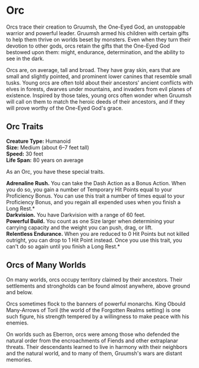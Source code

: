 # Orc

Orcs trace their creation to Gruumsh, the One-Eyed God, an unstoppable warrior and powerful leader.
Gruumsh armed his children with certain gifts to help them thrive on worlds beset by monsters.
Even when they turn their devotion to other gods, orcs retain the gifts that the One-Eyed God bestowed upon them: might, endurance, determination, and the ability to see in the dark.

Orcs are, on average, tall and broad.
They have gray skin, ears that are small and slightly pointed, and prominent lower canines that resemble small tusks.
Young orcs are often told about their ancestors' ancient conflicts with elves in forests, dwarves under mountains, and invaders from evil planes of existence.
Inspired by those tales, young orcs often wonder when Gruumsh will call on them to match the heroic deeds of their ancestors, and if they will prove worthy of the One-Eyed God's grace.

## Orc Traits

**Creature Type:** Humanoid  
**Size:** Medium (about 6–7 feet tall)  
**Speed:** 30 feet  
**Life Span:** 80 years on average  

As an Orc, you have these special traits.

**Adrenaline Rush.** You can take the Dash Action as a Bonus Action.
When you do so, you gain a number of Temporary Hit Points equal to your Proficiency Bonus.
You can use this trait a number of times equal to your Proficiency Bonus, and you regain all expended uses when you finish a Long Rest.*  
**Darkvision.** You have Darkvision with a range of 60 feet.  
**Powerful Build.** You count as one Size larger when determining your carrying capacity and the weight you can push, drag, or lift.  
**Relentless Endurance.** When you are reduced to 0 Hit Points but not killed outright, you can drop to 1 Hit Point instead.
Once you use this trait, you can't do so again until you finish a Long Rest.*

## Orcs of Many Worlds

On many worlds, orcs occupy territory claimed by their ancestors.
Their settlements and strongholds can be found almost anywhere, above ground and below.

Orcs sometimes flock to the banners of powerful monarchs.
King Obould Many-Arrows of Toril (the world of the Forgotten Realms setting) is one such figure, his strength tempered by a willingness to make peace with his enemies.

On worlds such as Eberron, orcs were among those who defended the natural order from the encroachments of Fiends and other extraplanar threats.
Their descendants learned to live in harmony with their neighbors and the natural world, and to many of them, Gruumsh's wars are distant memories.

